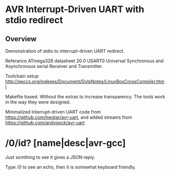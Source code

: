 # AVR  Interrupt-Driven UART with stdio redirect

## Overview

Demonstration of stdio to interrupt-driven UART redirect. 

Referance ATmega328 datasheet 20.0 USART0 Universal Synchronous and Asynchronous serial Receiver and Transmitter.

Toolchain setup http://epccs.org/indexes/Document/DvlpNotes/LinuxBoxCrossCompiler.html

Makefile based. Without the extras to increase transparency. The tools work in the way they were designed. 

Minimalized Interrupt-driven UART code from <https://github.com/hwstar/avr-uart>, and added streams from <https://github.com/andygock/avr-uart>

# /0/id? [name|desc|avr-gcc]

Just somthing to see it gives a JSON reply.

Type /0 to see an echo, then it is somewhat keyboard friendly.

